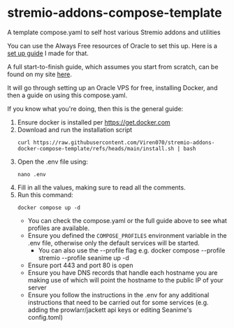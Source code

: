 # stremio-addons-compose-template
A template compose.yaml to self host various Stremio addons and utilities

You can use the Always Free resources of Oracle to set this up. Here is a [set up guide](https://guides.viren070.me/oracle) I made for that. 

A full start-to-finish guide, which assumes you start from scratch, can be found on my site [here](https://guides.viren070.me/selfhosting).

It will go through setting up an Oracle VPS for free, installing Docker, and then a guide on using this compose.yaml. 

If you know what you're doing, then this is the general guide:

1. Ensure docker is installed per https://get.docker.com
2. Download and run the installation script
   ```
   curl https://raw.githubusercontent.com/Viren070/stremio-addons-docker-compose-template/refs/heads/main/install.sh | bash
   ```
3. Open the .env file using:
   ```
   nano .env
   ```
4. Fill in all the values, making sure to read all the comments.
5. Run this command:
   ```
   docker compose up -d
   ```
   - You can check the compose.yaml or the full guide above to see what profiles are available.
   - Ensure you defined the `COMPOSE_PROFILES` environment variable in the .env file, otherwise only the default services will be started.
      - You can also use the --profile flag e.g. docker compose --profile stremio --profile seanime up -d
   - Ensure port 443 and port 80 is open
   - Ensure you have DNS records that handle each hostname you are making use of which will point the hostname to the public IP of your server
   - Ensure you follow the instructions in the .env for any additional instructions that need to be carried out for some services (e.g. adding the prowlarr/jackett api keys or editing Seanime's config.toml)
  
